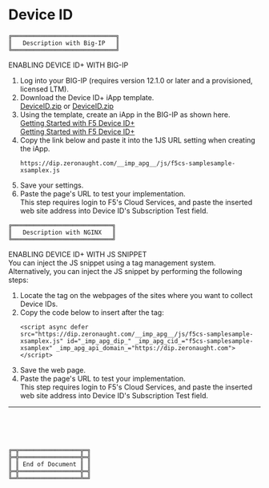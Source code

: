 # Device ID



```
╔═════════════════════════════╗
║   Description with Big-IP   ║
╚═════════════════════════════╝
```

ENABLING DEVICE ID+ WITH BIG-IP
1. Log into your BIG-IP (requires version 12.1.0 or later and a provisioned, licensed LTM).
2. Download the Device ID+ iApp template.<br>
   [DeviceID.zip](https://safe-iapp-templates.s3.amazonaws.com/DeviceID.zip) or [DeviceID.zip](DeviceID.zip)
3. Using the template, create an iApp in the BIG-IP as shown here.<br>
   [Getting Started with F5 Device ID+](https://clouddocs.f5.com/cloud-services/latest/f5-cloud-services-DeviceID-GettingStarted.html)<br>
   [Getting Started with F5 Device ID+](https://f5cloudservices.zendesk.com/hc/en-us/articles/360060301673-Getting-Started-with-F5-Device-ID-)
4. Copy the link below and paste it into the 1JS URL setting when creating the iApp.<br>
   ```
   https://dip.zeronaught.com/__imp_apg__/js/f5cs-samplesample-xsamplex.js
   ```
5. Save your settings.
6. Paste the page's URL to test your implementation.<br>
   This step requires login to F5's Cloud Services, and paste the inserted web site address into Device ID's Subscription Test field.



```
╔════════════════════════════╗
║   Description with NGINX   ║
╚════════════════════════════╝
```

ENABLING DEVICE ID+ WITH JS SNIPPET<br>
You can inject the JS snippet using a tag management system. Alternatively, you can inject the JS snippet by performing the following steps:
1. Locate the </head> tag on the webpages of the sites where you want to collect Device IDs.
2. Copy the code below to insert after the </head> tag:<br>
   ```
   <script async defer src="https://dip.zeronaught.com/__imp_apg__/js/f5cs-samplesample-xsamplex.js" id="_imp_apg_dip_" _imp_apg_cid_="f5cs-samplesample-xsamplex" _imp_apg_api_domain_="https://dip.zeronaught.com"></script>
   ```
3. Save the web page.
4. Paste the page's URL to test your implementation.<br>
   This step requires login to F5's Cloud Services, and paste the inserted web site address into Device ID's Subscription Test field.



***



<br><br><br>
```
╔═╦═════════════════╦═╗
╠═╬═════════════════╬═╣
║ ║ End of Document ║ ║
╠═╬═════════════════╬═╣
╚═╩═════════════════╩═╝
```
<br><br><br>


